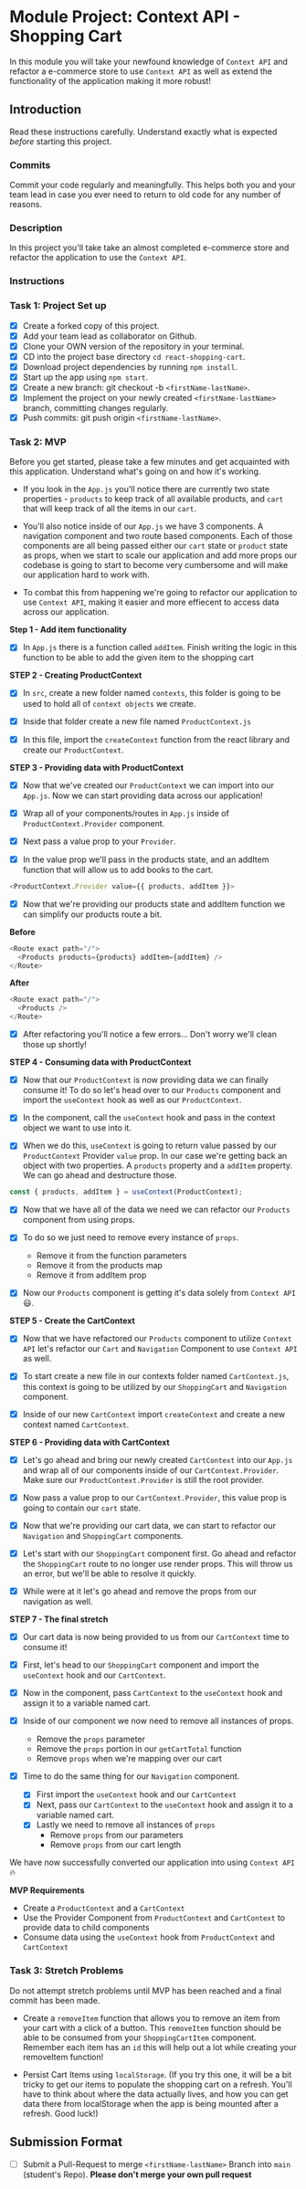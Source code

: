 # Module Project: Context API - Shopping Cart

In this module you will take your newfound knowledge of `Context API` and refactor a e-commerce store to use `Context API` as well as extend the functionality of the application making it more robust!

## Introduction

Read these instructions carefully. Understand exactly what is expected _before_ starting this project.

### Commits

Commit your code regularly and meaningfully. This helps both you and your team lead in case you ever need to return to old code for any number of reasons.

### Description

In this project you'll take take an almost completed e-commerce store and refactor the application to use the `Context API`.

### Instructions

### Task 1: Project Set up

- [X] Create a forked copy of this project.
- [X] Add your team lead as collaborator on Github.
- [X] Clone your OWN version of the repository in your terminal.
- [X] CD into the project base directory `cd react-shopping-cart`.
- [X] Download project dependencies by running `npm install`.
- [X] Start up the app using `npm start`.
- [X] Create a new branch: git checkout -b `<firstName-lastName>`.
- [X] Implement the project on your newly created `<firstName-lastName>` branch, committing changes regularly.
- [X] Push commits: git push origin `<firstName-lastName>`.

### Task 2: MVP

Before you get started, please take a few minutes and get acquainted with this application. Understand what's going on and how it's working.

- If you look in the `App.js` you'll notice there are currently two state properties - `products` to keep track of all available products, and `cart` that will keep track of all the items in our `cart`.

- You'll also notice inside of our `App.js` we have 3 components. A navigation component and two route based components. Each of those components are all being passed either our `cart` state or `product` state as props, when we start to scale our application and add more props our codebase is going to start to become very cumbersome and will make our application hard to work with.

- To combat this from happening we're going to refactor our application to use `Context API`, making it easier and more effiecent to access data across our application.

**Step 1 - Add item functionality**

-[X] In `App.js` there is a function called `addItem`. Finish writing the logic in this function to be able to add the given item to the shopping cart

**STEP 2 - Creating ProductContext**

-[X] In `src`, create a new folder named `contexts`, this folder is going to be used to hold all of `context objects` we create.

-[X] Inside that folder create a new file named `ProductContext.js`

-[X] In this file, import the `createContext` function from the react library and create our `ProductContext`.

**STEP 3 - Providing data with ProductContext**

-[X] Now that we've created our `ProductContext` we can import into our `App.js`. Now we can start providing data across our application!

-[X] Wrap all of your components/routes in `App.js` inside of `ProductContext.Provider` component.

-[X] Next pass a value prop to your `Provider`.

-[X] In the value prop we'll pass in the products state, and an addItem function that will allow us to add books to the cart.

```js
<ProductContext.Provider value={{ products, addItem }}>
```

-[X] Now that we're providing our products state and addItem function we can simplify our products route a bit.

**Before**

```js
<Route exact path="/">
  <Products products={products} addItem={addItem} />
</Route>
```

**After**

```js
<Route exact path="/">
  <Products />
</Route>
```

-[X] After refactoring you'll notice a few errors... Don't worry we'll clean those up shortly!

**STEP 4 - Consuming data with ProductContext**

-[X] Now that our `ProductContext` is now providing data we can finally consume it! To do so let's head over to our `Products` component and import the `useContext` hook as well as our `ProductContext`.

-[X] In the component, call the `useContext` hook and pass in the context object we want to use into it.

-[X] When we do this, `useContext` is going to return value passed by our `ProductContext` Provider `value` prop. In our case we're getting back an object with two properties. A `products` property and a `addItem` property. We can go ahead and destructure those.

```js
const { products, addItem } = useContext(ProductContext);
```

-[X] Now that we have all of the data we need we can refactor our `Products` component from using props.

-[X] To do so we just need to remove every instance of `props`.

  - Remove it from the function parameters
  - Remove it from the products map
  - Remove it from addItem prop

-[X] Now our `Products` component is getting it's data solely from `Context API` 😃.

**STEP 5 - Create the CartContext**

-[X] Now that we have refactored our `Products` component to utilize `Context API` let's refactor our `Cart` and `Navigation` Component to use `Context API` as well.

-[X] To start create a new file in our contexts folder named `CartContext.js`, this context is going to be utilized by our `ShoppingCart` and `Navigation` component.

-[X] Inside of our new `CartContext` import `createContext` and create a new context named `CartContext`.

**STEP 6 - Providing data with CartContext**

-[X] Let's go ahead and bring our newly created `CartContext` into our `App.js` and wrap all of our components inside of our `CartContext.Provider`. Make sure our `ProductContext.Provider` is still the root provider.

-[X] Now pass a value prop to our `CartContext.Provider`, this value prop is going to contain our `cart` state.

-[X] Now that we're providing our cart data, we can start to refactor our `Navigation` and `ShoppingCart` components.

-[X] Let's start with our `ShoppingCart` component first. Go ahead and refactor the `ShoppingCart` route to no longer use render props. This will throw us an error, but we'll be able to resolve it quickly.

-[X] While were at it let's go ahead and remove the props from our navigation as well.

**STEP 7 - The final stretch**

-[X] Our cart data is now being provided to us from our `CartContext` time to consume it!

-[X] First, let's head to our `ShoppingCart` component and import the `useContext` hook and our `CartContext`.

-[X] Now in the component, pass `CartContext` to the `useContext` hook and assign it to a variable named cart.

-[X] Inside of our component we now need to remove all instances of props.

  - Remove the `props` parameter
  - Remove the `props` portion in our `getCartTotal` function
  - Remove `props` when we're mapping over our cart

-[X] Time to do the same thing for our `Navigation` component.
  -[X] First import the `useContext` hook and our `CartContext`
  -[X] Next, pass our `CartContext` to the `useContext` hook and assign it to a variable named cart.
  -[X] Lastly we need to remove all instances of `props`
    - Remove `props` from our parameters
    - Remove `props` from our cart length

We have now successfully converted our application into using `Context API` 🔥

**MVP Requirements**

- Create a `ProductContext` and a `CartContext`
- Use the Provider Component from `ProductContext` and `CartContext` to provide data to child components
- Consume data using the `useContext` hook from `ProductContext` and `CartContext`

### Task 3: Stretch Problems

Do not attempt stretch problems until MVP has been reached and a final commit has been made.

- Create a `removeItem` function that allows you to remove an item from your cart with a click of a button. This `removeItem` function should be able to be consumed from your `ShoppingCartItem` component.
  Remember each item has an `id` this will help out a lot while creating your removeItem function!

- Persist Cart Items using `localStorage`. (If you try this one, it will be a bit tricky to get our items to populate the shopping cart on a refresh. You'll have to think about where the data actually lives, and how you can get data there from localStorage when the app is being mounted after a refresh. Good luck!)

## Submission Format
* [ ] Submit a Pull-Request to merge `<firstName-lastName>` Branch into `main` (student's  Repo). **Please don't merge your own pull request**
